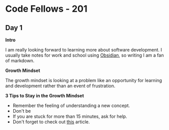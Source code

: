 # Code Fellows - 201

## Day 1

**Intro**

I am really looking forward to learning more about software development. I usually take notes for work and school using [Obsidian](https://obsidian.md/), so writing I am a fan of markdown.

**Growth Mindset**

The growth mindset is looking at a problem like an opportunity for learning and development rather than an event of frustration. 

**3 Tips to Stay in the Growth Mindset**

- Remember the feeling of understanding a new concept.
- Don't be 
- If you are stuck for more than 15 minutes, ask for help.
- Don't forget to check out [this](https://www.atlassian.com/blog/inside-atlassian/growth-mindset) article.
